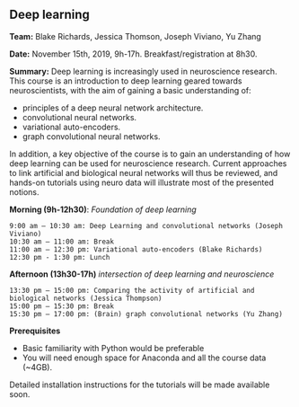 ## Deep learning

**Team:** Blake Richards, Jessica Thomson, Joseph Viviano, Yu Zhang

**Date:** November 15th, 2019, 9h-17h. Breakfast/registration at 8h30.

**Summary:** Deep learning is increasingly used in neuroscience research. This course is an introduction to deep learning geared towards neuroscientists, with the aim of gaining a basic understanding of:
* principles of a deep neural network architecture.
* convolutional neural networks.
* variational auto-encoders.
* graph convolutional neural networks.

In addition, a key objective of the course is to gain an understanding of how deep learning can be used for neuroscience research. Current approaches to link artificial and biological neural networks will thus be reviewed, and hands-on tutorials using neuro data will illustrate most of the presented notions.

**Morning (9h-12h30)**: *Foundation of deep learning*

```
9:00 am – 10:30 am: Deep Learning and convolutional networks (Joseph Viviano)
10:30 am – 11:00 am: Break
11:00 am – 12:30 pm: Variational auto-encoders (Blake Richards)
12:30 pm - 1:30 pm: Lunch
```

**Afternoon (13h30-17h)** *intersection of deep learning and neuroscience*
```
13:30 pm – 15:00 pm: Comparing the activity of artificial and biological networks (Jessica Thompson)
15:00 pm – 15:30 pm: Break
15:30 pm – 17:00 pm: (Brain) graph convolutional networks (Yu Zhang)
```

**Prerequisites**

- Basic familiarity with Python would be preferable
- You will need enough space for Anaconda and all the course data (~4GB).

Detailed installation instructions for the tutorials will be made available soon.
